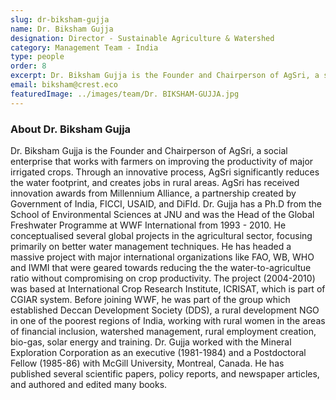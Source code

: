 ```yaml
---
slug: dr-biksham-gujja
name: Dr. Biksham Gujja
designation: Director - Sustainable Agriculture & Watershed
category: Management Team - India
type: people
order: 8
excerpt: Dr. Biksham Gujja is the Founder and Chairperson of AgSri, a social enterprise that works with farmers on improving the productivity of major irrigated crops Through an innovative process, AgSri significantly reduces the water footprint, and creates jobs in rural areas.
email: biksham@crest.eco
featuredImage: ../images/team/Dr. BIKSHAM-GUJJA.jpg
---
```


### About Dr. Biksham Gujja

Dr. Biksham Gujja is the Founder and Chairperson of AgSri, a social enterprise that works with farmers on
improving the productivity of major irrigated crops. Through an innovative process, AgSri significantly reduces
the water footprint, and creates jobs in rural areas. AgSri has received innovation awards from Millennium
Alliance, a partnership created by Government of India, FICCI, USAID, and DiFId. Dr. Gujja has a Ph.D from the
School of Environmental Sciences at JNU and was the Head of the Global Freshwater Programme at WWF
International from 1993 - 2010. He conceptualised several global projects in the agricultural sector, focusing
primarily on better water management techniques. He has headed a massive project with major international
organizations like FAO, WB, WHO and IWMI that were geared towards reducing the the water-to-agricultue
ratio without compromising on crop productivity. The project (2004-2010) was based at International Crop
Research Institute, ICRISAT, which is part of CGIAR system. Before joining WWF, he was part of the group which
established Deccan Development Society (DDS), a rural development NGO in one of the poorest regions of
India, working with rural women in the areas of financial inclusion, watershed management, rural employment
creation, bio-gas, solar energy and training. Dr. Gujja worked with the Mineral Exploration Corporation as an
executive (1981-1984) and a Postdoctoral Fellow (1985-86) with McGill University, Montreal, Canada. He has
published several scientific papers, policy reports, and newspaper articles, and authored and edited many
books.
